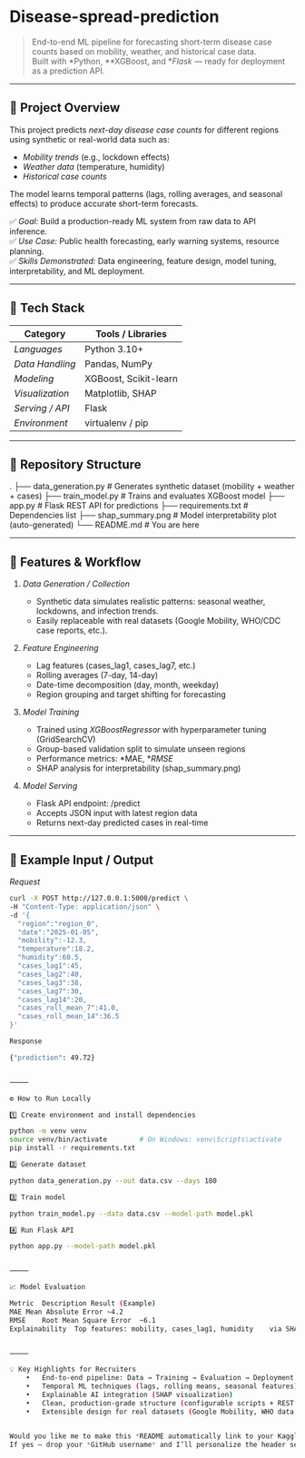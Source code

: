 # Disease-spread-prediction

> End-to-end ML pipeline for forecasting short-term disease case counts based on mobility, weather, and historical case data.  
> Built with *Python, **XGBoost, and **Flask* — ready for deployment as a prediction API.

---

## 🚀 Project Overview

This project predicts *next-day disease case counts* for different regions using synthetic or real-world data such as:

- *Mobility trends* (e.g., lockdown effects)  
- *Weather data* (temperature, humidity)  
- *Historical case counts*

The model learns temporal patterns (lags, rolling averages, and seasonal effects) to produce accurate short-term forecasts.

✅ *Goal:* Build a production-ready ML system from raw data to API inference.  
✅ *Use Case:* Public health forecasting, early warning systems, resource planning.  
✅ *Skills Demonstrated:* Data engineering, feature design, model tuning, interpretability, and ML deployment.

---

## 🧰 Tech Stack

| Category | Tools / Libraries |
|-----------|-------------------|
| *Languages* | Python 3.10+ |
| *Data Handling* | Pandas, NumPy |
| *Modeling* | XGBoost, Scikit-learn |
| *Visualization* | Matplotlib, SHAP |
| *Serving / API* | Flask |
| *Environment* | virtualenv / pip |

---

## 📂 Repository Structure

.
├── data_generation.py       # Generates synthetic dataset (mobility + weather + cases)
├── train_model.py           # Trains and evaluates XGBoost model
├── app.py                   # Flask REST API for predictions
├── requirements.txt          # Dependencies list
├── shap_summary.png          # Model interpretability plot (auto-generated)
└── README.md                 # You are here

---

## 🧪 Features & Workflow

1. *Data Generation / Collection*
   - Synthetic data simulates realistic patterns: seasonal weather, lockdowns, and infection trends.
   - Easily replaceable with real datasets (Google Mobility, WHO/CDC case reports, etc.).

2. *Feature Engineering*
   - Lag features (cases_lag1, cases_lag7, etc.)
   - Rolling averages (7-day, 14-day)
   - Date-time decomposition (day, month, weekday)
   - Region grouping and target shifting for forecasting

3. *Model Training*
   - Trained using *XGBoostRegressor* with hyperparameter tuning (GridSearchCV)
   - Group-based validation split to simulate unseen regions
   - Performance metrics: *MAE, **RMSE*
   - SHAP analysis for interpretability (shap_summary.png)

4. *Model Serving*
   - Flask API endpoint: /predict
   - Accepts JSON input with latest region data
   - Returns next-day predicted cases in real-time

---

## 🧾 Example Input / Output

*Request*
```bash
curl -X POST http://127.0.0.1:5000/predict \
-H "Content-Type: application/json" \
-d '{
  "region":"region_0",
  "date":"2025-01-05",
  "mobility":-12.3,
  "temperature":18.2,
  "humidity":60.5,
  "cases_lag1":45,
  "cases_lag2":40,
  "cases_lag3":38,
  "cases_lag7":30,
  "cases_lag14":20,
  "cases_roll_mean_7":41.0,
  "cases_roll_mean_14":36.5
}'

Response

{"prediction": 49.72}


⸻

⚙ How to Run Locally

1️⃣ Create environment and install dependencies

python -m venv venv
source venv/bin/activate        # On Windows: venv\Scripts\activate
pip install -r requirements.txt

2️⃣ Generate dataset

python data_generation.py --out data.csv --days 180

3️⃣ Train model

python train_model.py --data data.csv --model-path model.pkl

4️⃣ Run Flask API

python app.py --model-path model.pkl


⸻

📈 Model Evaluation

Metric	Description	Result (Example)
MAE	Mean Absolute Error	~4.2
RMSE	Root Mean Square Error	~6.1
Explainability	Top features: mobility, cases_lag1, humidity	via SHAP


⸻

💡 Key Highlights for Recruiters
	•	End-to-end pipeline: Data → Training → Evaluation → Deployment
	•	Temporal ML techniques (lags, rolling means, seasonal features)
	•	Explainable AI integration (SHAP visualization)
	•	Clean, production-grade structure (configurable scripts + REST API)
	•	Extensible design for real datasets (Google Mobility, WHO data, etc.)


Would you like me to make this *README automatically link to your Kaggle/GitHub profile* (with badges and stats panels like recruiters love)?  
If yes — drop your *GitHub username* and I’ll personalize the header section.
